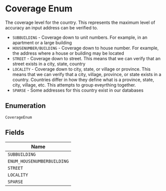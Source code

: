 
# Coverage Enum

The coverage level for the country. This represents the maximum level of
accuracy an input address can be verified to.

* `SUBBUILDING` - Coverage down to unit numbers. For example, in an apartment or a large building
* `HOUSENUMBER/BUILDING` - Coverage down to house number. For example, the address where a house or building may be located
* `STREET` - Coverage down to street. This means that we can verify that an street exists in a city, state, country
* `LOCALITY` - Coverage down to city, state, or village or province. This means that we can verify that a city, village, province, or state exists in a country. Countries differ in how they define what is a province, state, city, village, etc. This attempts to group eveyrthing together.
* `SPARSE` - Some addresses for this country exist in our databases

## Enumeration

`CoverageEnum`

## Fields

| Name |
|  --- |
| `SUBBUILDING` |
| `ENUM_HOUSENUMBERBUILDING` |
| `STREET` |
| `LOCALITY` |
| `SPARSE` |

